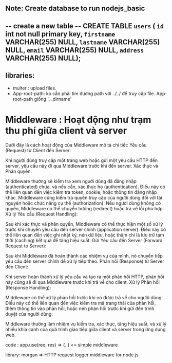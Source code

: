 ## Note: Create database to run nodejs_basic

-- create a new table --
CREATE TABLE `users` (
`id` int not null primary key,
`firstname` VARCHAR(255) NULL,
`lastname` VARCHAR(255) NULL,
`email` VARCHAR(255) NULL,
`address` VARCHAR(255) NULL);
--

## libraries:

- multer : upload files.
- App-root-path: ko cần phải tìm đường path với ../../ để truy cập file. App-root-path giống '\_\_dirname'

# Middleware : Hoạt động như trạm thu phí giữa client và server

Dưới đây là cách hoạt động của Middleware mô tả chi tiết:
Yêu cầu (Request) từ Client đến Server:

Khi người dùng truy cập một trang web hoặc gửi một yêu cầu HTTP đến server, yêu cầu này đi qua Middleware trước khi đến server.
Xác thực và Phân quyền:

Middleware thường sẽ kiểm tra xem người dùng đã đăng nhập (authenticated) chưa, và nếu cần, xác thực họ (authentication). Điều này có thể liên quan đến việc kiểm tra token, cookie, hoặc thông tin đăng nhập khác.
Middleware cũng kiểm tra quyền truy cập của người dùng đối với tài nguyên hoặc chức năng cụ thể (authorization). Nếu người dùng không có quyền, Middleware có thể chuyển hướng (redirect) hoặc trả về lỗi phù hợp.
Xử lý Yêu cầu (Request Handling):

Sau khi xác thực và phân quyền, Middleware có thể thực hiện một số xử lý trước khi chuyển yêu cầu đến server chính (application server). Điều này có thể liên quan đến việc ghi nhật ký, nén dữ liệu, hoặc thậm chí là lưu trữ tạm thời (caching) kết quả để tăng hiệu suất.
Gửi Yêu cầu đến Server (Forward Request to Server):

Sau khi Middleware đã hoàn thành các nhiệm vụ của mình, nó chuyển tiếp yêu cầu đến server chính để xử lý tiếp theo.
Phản hồi (Response) từ Server đến Client:

Khi server hoàn thành xử lý yêu cầu và tạo ra một phản hồi HTTP, phản hồi này cũng sẽ đi qua Middleware trước khi trả về cho client.
Xử lý Phản hồi (Response Handling):

Middleware có thể xử lý phản hồi trước khi nó được trả về cho người dùng. Điều này có thể liên quan đến việc kiểm tra mã trạng thái của phản hồi, thêm thông tin vào phản hồi, hoặc nén phản hồi trước khi gửi đến trình duyệt của người dùng.

Middleware thường làm nhiệm vụ kiểm tra, xác thực, tăng hiệu suất, và xử lý nhiều khía cạnh của quá trình giao tiếp giữa client và server trong ứng dụng web.

code : app.use(req, res) => {..} <= simple middleware

library: morgan => HTTP request logger middleware for node.js
